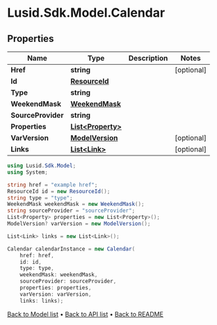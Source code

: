 # Lusid.Sdk.Model.Calendar

## Properties

Name | Type | Description | Notes
------------ | ------------- | ------------- | -------------
**Href** | **string** |  | [optional] 
**Id** | [**ResourceId**](ResourceId.md) |  | 
**Type** | **string** |  | 
**WeekendMask** | [**WeekendMask**](WeekendMask.md) |  | 
**SourceProvider** | **string** |  | 
**Properties** | [**List&lt;Property&gt;**](Property.md) |  | 
**VarVersion** | [**ModelVersion**](ModelVersion.md) |  | [optional] 
**Links** | [**List&lt;Link&gt;**](Link.md) |  | [optional] 

```csharp
using Lusid.Sdk.Model;
using System;

string href = "example href";
ResourceId id = new ResourceId();
string type = "type";
WeekendMask weekendMask = new WeekendMask();
string sourceProvider = "sourceProvider";
List<Property> properties = new List<Property>();
ModelVersion? varVersion = new ModelVersion();

List<Link> links = new List<Link>();

Calendar calendarInstance = new Calendar(
    href: href,
    id: id,
    type: type,
    weekendMask: weekendMask,
    sourceProvider: sourceProvider,
    properties: properties,
    varVersion: varVersion,
    links: links);
```

[Back to Model list](../README.md#documentation-for-models) &#8226; [Back to API list](../README.md#documentation-for-api-endpoints) &#8226; [Back to README](../README.md)
